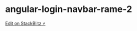 # angular-login-navbar-rame-2

[Edit on StackBlitz ⚡️](https://stackblitz.com/edit/angular-login-navbar-rame-2)